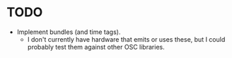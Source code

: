 # TODO

* Implement bundles (and time tags).
  * I don't currently have hardware that emits or uses these, but I could probably test them against other OSC libraries.
